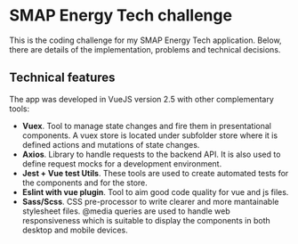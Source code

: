 # SMAP Energy Tech challenge 

This is the coding challenge for my SMAP Energy Tech application. Below, there are details of the implementation, problems and technical decisions.

## Technical features

The app was developed in VueJS version 2.5 with other complementary tools:

* **Vuex**. Tool to manage state changes and fire them in presentational components. A vuex store is located under subfolder store where it is defined actions and mutations of state changes.
* **Axios**. Library to handle requests to the backend API. It is also used to define request mocks for a development environment.
* **Jest + Vue test Utils**. These tools are used to create automated tests for the components and for the store.
* **Eslint with vue plugin**. Tool to aim good code quality for vue and js files.
* **Sass/Scss**. CSS pre-processor to write clearer and more mantainable stylesheet files. @media queries are used to handle web responsiveness which is suitable to display the components in both desktop and mobile devices.
